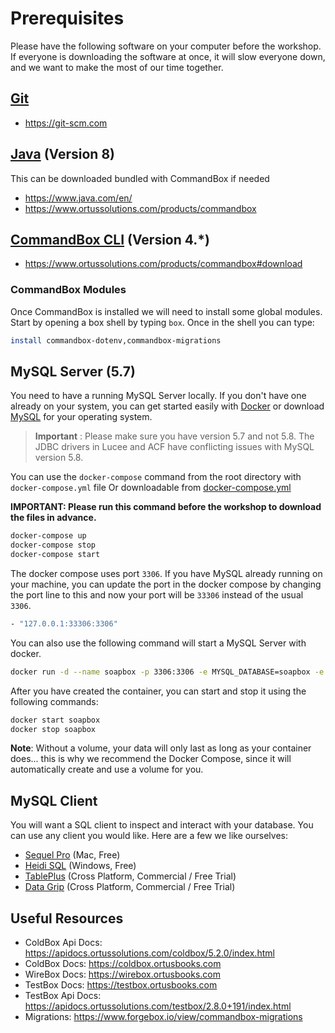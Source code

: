 # Prerequisites

Please have the following software on your computer before the workshop. If everyone is downloading the software at once, it will slow everyone down, and we want to make the most of our time together.

## [Git](https://git-scm.com)

* https://git-scm.com

## [Java](https://www.java.com/en/) (Version 8)

This can be downloaded bundled with CommandBox if needed
* https://www.java.com/en/
* https://www.ortussolutions.com/products/commandbox

## [CommandBox CLI](https://www.ortussolutions.com/products/commandbox#download) (Version 4.\*)

* https://www.ortussolutions.com/products/commandbox#download

### CommandBox Modules

Once CommandBox is installed we will need to install some global modules. Start by opening a box shell by typing `box`.  Once in the shell you can type:

```bash
install commandbox-dotenv,commandbox-migrations
```

## MySQL Server (5.7)

You need to have a running MySQL Server locally.
If you don't have one already on your system, you can get started easily with
[Docker](https://www.docker.com/community-edition#/download) or download [MySQL](https://dev.mysql.com/downloads/mysql/) for your operating system.

> **Important** : Please make sure you have version 5.7 and not 5.8.  The JDBC drivers in Lucee and ACF have conflicting issues with MySQL version 5.8.

You can use the `docker-compose` command from the root directory with `docker-compose.yml` file
Or downloadable from [docker-compose.yml](https://gist.github.com/gpickin/e724fc54b0fff733e46dda318772dbc8)

**IMPORTANT: Please run this command before the workshop to download the files in advance.**

```bash
docker-compose up
docker-compose stop
docker-compose start
```

The docker compose uses port `3306`. If you have MySQL already running on your machine, you can update the port in the docker compose by changing the port line to this and now your port will be `33306` instead of the usual `3306`.

```bash
- "127.0.0.1:33306:3306"
```

You can also use the following command will start a MySQL Server with docker.

```bash
docker run -d --name soapbox -p 3306:3306 -e MYSQL_DATABASE=soapbox -e MYSQL_ROOT_PASSWORD=soapbox mysql:5.7
```

After you have created the container, you can start and stop it using the following commands:

```bash
docker start soapbox
docker stop soapbox
```

**Note**: Without a volume, your data will only last as long as your container does... this is why we recommend the Docker Compose, since it will automatically create and use a volume for you.

## MySQL Client

You will want a SQL client to inspect and interact with your database.
You can use any client you would like. Here are a few we like ourselves:

* [Sequel Pro](https://sequelpro.com) (Mac, Free)
* [Heidi SQL](https://www.heidisql.com) (Windows, Free)
* [TablePlus](https://tableplus.io/) (Cross Platform, Commercial / Free Trial)
* [Data Grip](https://www.jetbrains.com/datagrip/) (Cross Platform, Commercial / Free Trial)

## Useful Resources

* ColdBox Api Docs: https://apidocs.ortussolutions.com/coldbox/5.2.0/index.html
* ColdBox Docs: https://coldbox.ortusbooks.com
* WireBox Docs: https://wirebox.ortusbooks.com
* TestBox Docs: https://testbox.ortusbooks.com
* TestBox Api Docs: https://apidocs.ortussolutions.com/testbox/2.8.0+191/index.html
* Migrations: https://www.forgebox.io/view/commandbox-migrations
